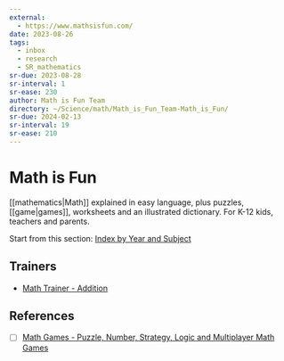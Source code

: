 ```yaml
---
external:
  - https://www.mathsisfun.com/
date: 2023-08-26
tags:
  - inbox
  - research
  - SR_mathematics
sr-due: 2023-08-28
sr-interval: 1
sr-ease: 230
author: Math is Fun Team
directory: ~/Science/math/Math_is_Fun_Team-Math_is_Fun/
sr-due: 2024-02-13
sr-interval: 19
sr-ease: 210
---
```


# Math is Fun

[[mathematics|Math]] explained in easy language, plus puzzles, [[game|games]],
worksheets and an illustrated dictionary. For K-12 kids, teachers and parents.

Start from this section:
[Index by Year and Subject](https://www.mathsisfun.com/links/index.html)

## Trainers

- [Math Trainer - Addition](https://www.mathsisfun.com/numbers/math-trainer-addition.html)

## References

- [ ] [Math Games - Puzzle, Number, Strategy, Logic and Multiplayer Math Games](https://www.mathsisfun.com/games/index.html)

